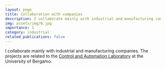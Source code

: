 ```yaml
---
layout: page
title: Collaboration with companies
description: I collaborate mainly with industrial and manufacturing companies. Refer to the Control and Automation Laboratory.
img: assets/img/6.jpg
importance: 1
category: industrial
related_publications: false
---
```


I collaborate mainly with industrial and manufacturing companies. 
The projects are related to the [Control and Automation Laboratory](https://cal.unibg.it/) at the University of Bergamo.